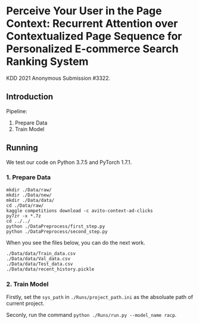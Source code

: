 # Perceive Your User in the Page Context: Recurrent Attention over Contextualized Page Sequence for Personalized E-commerce Search Ranking System

KDD 2021 Anonymous Submission #3322.


## Introduction
Pipeline:
1. Prepare Data
2. Train Model

## Running

We test our code on Python 3.7.5 and PyTorch 1.7.1.

### 1. Prepare Data

```
mkdir ./Data/raw/
mkdir ./Data/new/
mkdir ./Data/data/
cd ./Data/raw/
kaggle competitions download -c avito-context-ad-clicks
py7zr -x *.7z
cd ../../
python ./DataPreprocess/first_step.py
python ./DataPreprocess/second_step.py
```
When you see the files below, you can do the next work.
```
./Data/data/Train_data.csv
./Data/data/Val_data.csv
./Data/data/Test_data.csv
./Data/data/recent_history.pickle
```
### 2. Train Model
Firstly, set the `sys_path` in `./Runs/project_path.ini` as the absoluate path of current project.

Seconly, run the command `python ./Runs/run.py --model_name racp`.

